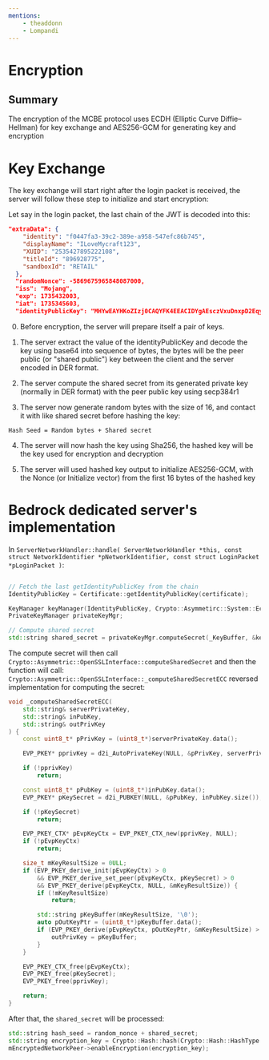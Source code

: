 ```yaml
---
mentions:
    - theaddonn
    - Lompandi
---
```


# Encryption

## Summary
The encryption of the MCBE protocol uses ECDH (Elliptic Curve Diffie–Hellman) for key exchange and AES256-GCM for generating key and encryption

# Key Exchange
The key exchange will start right after the login packet is received, the server will follow these step to initialize and start encryption:

Let say in the login packet, the last chain of the JWT is decoded into this:
```json
"extraData": {
    "identity": "f0447fa3-39c2-389e-a958-547efc86b745",
    "displayName": "ILoveMycraft123",
    "XUID": "2535427895222108",
    "titleId": "896928775",
    "sandboxId": "RETAIL"
  },
  "randomNonce": -5869675965848087000,
  "iss": "Mojang",
  "exp": 1735432003,
  "iat": 1735345603,
  "identityPublicKey": "MHYwEAYHKoZIzj0CAQYFK4EEACIDYgAEsczVxuDnxpD2EqyqK0HUXtJbtFq5ntqUpiPb/eM7pelEoSh3ijKZnM2t6LaDMOzXP015p   wsjthhLjnthK3KBj1gM8Vh8p1RRVXb0xSFU2hcWD3TpScBD9Vk8qnPOhH"
```

0. Before encryption, the server will prepare itself a pair of keys.

1. The server extract the value of the identityPublicKey and decode the key using base64 into sequence of bytes,
the bytes will be the peer public (or "shared public") key between the client and the server encoded in DER format.

2. The server compute the shared secret from its generated private key (normally in DER format) with the peer public key using secp384r1

3. The server now generate random bytes with the size of 16, and contact it with like shared secret before hashing the key:
```
Hash Seed = Random bytes + Shared secret
```

4. The server will now hash the key using Sha256, the hashed key will be the key used for encryption and decryption

5. The server will used hashed key output to initialize AES256-GCM, with the Nonce (or Initialize vector) from the first 16 bytes 
of the hashed key

# Bedrock dedicated server's implementation

In ```ServerNetworkHandler::handle(
    ServerNetworkHandler *this, const struct NetworkIdentifier *pNetworkIdentifier, const struct LoginPacket *pLoginPacket
)```: 
```c++

// Fetch the last getIdentityPublicKey from the chain
IdentityPublicKey = Certificate::getIdentityPublicKey(certificate);

KeyManager keyManager(IdentityPublicKey, Crypto::Asymmetirc::System::EcSecp384r1);
PrivateKeyManager privateKeyMgr;

// Compute shared secret
std::string shared_secret = privateKeyMgr.computeSecret(_KeyBuffer, &keyManager);
```
The compute secret will then call ```Crypto::Asymmetric::OpenSSLInterface::computeSharedSecret```
and then the function will call: ```Crypto::Asymmetric::OpenSSLInterface::_computeSharedSecretECC```
reversed implementation for computing the secret:
```c++
void _computeSharedSecretECC(
    std::string& serverPrivateKey,
    std::string& inPubKey,
    std::string& outPrivKey
) {
    const uint8_t* pPrivKey = (uint8_t*)serverPrivateKey.data();

    EVP_PKEY* pprivKey = d2i_AutoPrivateKey(NULL, &pPrivKey, serverPrivateKey.size());

    if (!pprivKey)
        return;

    const uint8_t* pPubKey = (uint8_t*)inPubKey.data();
    EVP_PKEY* pKeySecret = d2i_PUBKEY(NULL, &pPubKey, inPubKey.size());

    if (!pKeySecret)
        return;

    EVP_PKEY_CTX* pEvpKeyCtx = EVP_PKEY_CTX_new(pprivKey, NULL);
    if (!pEvpKeyCtx)
        return;

    size_t mKeyResultSize = 0ULL;
    if (EVP_PKEY_derive_init(pEvpKeyCtx) > 0
        && EVP_PKEY_derive_set_peer(pEvpKeyCtx, pKeySecret) > 0
        && EVP_PKEY_derive(pEvpKeyCtx, NULL, &mKeyResultSize)) {
        if (!mKeyResultSize)
            return;

        std::string pKeyBuffer(mKeyResultSize, '\0');
        auto pOutKeyPtr = (uint8_t*)pKeyBuffer.data();
        if (EVP_PKEY_derive(pEvpKeyCtx, pOutKeyPtr, &mKeyResultSize) > 0) {
            outPrivKey = pKeyBuffer;
        }
    }

    EVP_PKEY_CTX_free(pEvpKeyCtx);
    EVP_PKEY_free(pKeySecret);
    EVP_PKEY_free(pprivKey);

    return;
}
```

After that, the ```shared_secret``` will be processed:
```c++
std::string hash_seed = random_nonce + shared_secret;
std::string encryption_key = Crypto::Hash::hash(Crypto::Hash::HashType::Sha256, hash_seed);
mEncryptedNetworkPeer->enableEncryption(encryption_key);

```
